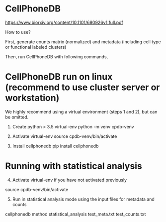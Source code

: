 # CellPhoneDB

https://www.biorxiv.org/content/10.1101/680926v1.full.pdf

How to use?

First, generate counts matrix (normalized) and metadata (including cell type or functional labeled clusters)

Then, run CellPhoneDB with following commands,

# CellPhoneDB run on linux (recommend to use cluster server or workstation)
We highly recommend using a virtual environment (steps 1 and 2), but can be omitted.

1. Create python > 3.5 virtual-env
python -m venv cpdb-venv


2. Activate virtual-env
source cpdb-venv/bin/activate


3. Install cellphonedb
pip install cellphonedb

# Running with statistical analysis
4. Activate virtual-env if you have not activated previously

source cpdb-venv/bin/activate


5. Run in statistical analysis mode using the input files for metadata and counts

cellphonedb method statistical_analysis test_meta.txt test_counts.txt
